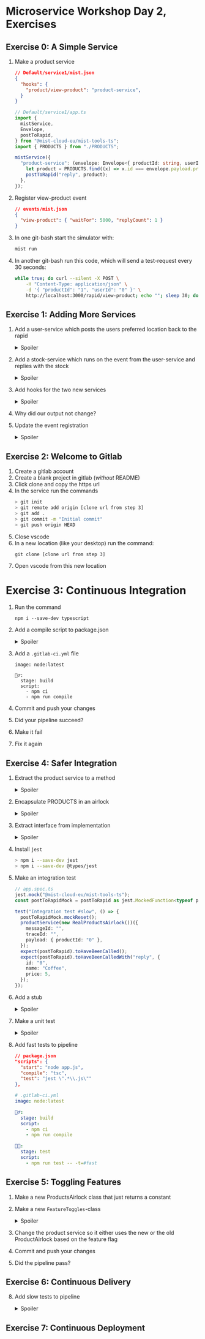 # Microservice Workshop Day 2, Exercises

## Exercise 0: A Simple Service
1. Make a product service
    ```json
    // Default/service1/mist.json
    {
      "hooks": {
        "product/view-product": "product-service",
      }
    }
    ```

    ```ts
    // Default/service1/app.ts
    import {
      mistService,
      Envelope,
      postToRapid,
    } from "@mist-cloud-eu/mist-tools-ts";
    import { PRODUCTS } from "./PRODUCTS";

    mistService({
      "product-service": (envelope: Envelope<{ productId: string, userId: string }>) => {
        let product = PRODUCTS.find((x) => x.id === envelope.payload.productId);
        postToRapid("reply", product);
      },
    });
    ```

1. Register view-product event

    ```json
    // events/mist.json
    {
      "view-product": { "waitFor": 5000, "replyCount": 1 }
    }
    ```

3. In one git-bash start the simulator with:
  
    ```sh
    mist run
    ```

4. In another git-bash run this code, which will send a test-request every 30 seconds:

    ```sh
    while true; do curl --silent -X POST \
        -H "Content-Type: application/json" \
        -d '{ "productId": "1", "userId": "0" }' \
        http://localhost:3000/rapid/view-product; echo ""; sleep 30; done
    ```

## Exercise 1: Adding More Services
1. Add a user-service which posts the users preferred location back to the rapid
    <details>
      <summary>Spoiler</summary>

    ```ts
    "user-service": (
      envelope: Envelope<{ productId: string; userId: string }>
    ) => {
      let user = USERS.find((x) => x.id === envelope.payload.userId);
      postToRapid("find-stock", {
        locationId: user?.preferredLocation,
        productId: envelope.payload.productId,
      });
    },
    ```
    </details>
2. Add a stock-service which runs on the event from the user-service and replies with the stock
    <details>
      <summary>Spoiler</summary>

    ```ts
    "stock-service": (
      envelope: Envelope<{ locationId: string; productId: string }>
    ) => {
      let stock = STOCK.find(
        (x) =>
          x.location === envelope.payload.locationId &&
          x.product === envelope.payload.productId
      );
      postToRapid("reply", {
        stock: stock?.stock,
      });
    },
    ```
    </details>
3. Add hooks for the two new services
    <details>
      <summary>Spoiler</summary>

    ```json
    {
      "hooks": {
        "product/view-product": "product-service",
        "user/view-product": "user-service",
        "stock/find-stock": "stock-service"
      }
    }
    ```
    </details>
4. Why did our output not change?
5. Update the event registration
    <details>
      <summary>Spoiler</summary>

    ```json
    {
      "view-product": { "waitFor": 5000, "replyCount": 2 }
    }
    ```
    </details>

## Exercise 2: Welcome to Gitlab
1. Create a gitlab account
2. Create a blank project in gitlab (_without_ README)
3. Click clone and copy the https url
4. In the service run the commands
    ```sh
    > git init
    > git remote add origin [clone url from step 3]
    > git add .
    > git commit -m "Initial commit"
    > git push origin HEAD
    ```
5. Close vscode
5. In a new location (like your desktop) run the command:
    ```
    git clone [clone url from step 3]
    ```
6. Open vscode from this new location
# Exercise 3: Continuous Integration
1. Run the command
    ```shell
    npm i --save-dev typescript
    ```
2. Add a compile script to package.json
    <details>
      <summary>Spoiler</summary>

    ```json
    // package.json
    "scripts": {
      "start": "node app.js",
      "compile": "tsc",
      "test": "echo \"Error: no test specified\" && exit 1"
    },
    ```
    </details>
3. Add a `.gitlab-ci.yml` file
    ```
    image: node:latest

    👷‍♂️:
      stage: build
      script:
        - npm ci
        - npm run compile
    ```
4. Commit and push your changes
5. Did your pipeline succeed?
6. Make it fail
7. Fix it again

## Exercise 4: Safer Integration
1. Extract the product service to a method
    <details>
      <summary>Spoiler</summary>

    ```ts
    // app.ts
    function productService() {
      return (envelope: Envelope<{ productId: string }>) => {
        let product = PRODUCTS.find((x) => x.id === envelope.payload.productId);
        postToRapid("reply", product);
      };
    }

    mistService({
      "product-service": productService(),
      ...
    ```
    </details>
2. Encapsulate PRODUCTS in an airlock
    <details>
      <summary>Spoiler</summary>

    ```ts
    // PRODUCTS.ts
    const PRODUCTS = [
      { id: "0", name: "Coffee", price: 5 },
      { id: "1", name: "Monster", price: 20 },
      { id: "2", name: "Mokai", price: 20 },
    ];

    export class ProductsAirlock {
      fetch(id: string) {
        return PRODUCTS.find((x) => x.id === id);
      }
    }
    ```

    ```ts
    // app.ts
    function productService(products: ProductsAirlock) {
      return (envelope: Envelope<{ productId: string }>) => {
        let product = products.fetch(envelope.payload.productId);
        postToRapid("reply", product);
      };
    }

    mistService({
      "product-service": productService(new ProductsAirlock()),
      ...
    ```
    </details>
3. Extract interface from implementation
    <details>
      <summary>Spoiler</summary>

    ```ts
    // PRODUCTS.ts
    export interface ProductsAirlock {
      fetch(id: string): {id: string, name: string, price: number} | undefined;
    }
    export class RealProductsAirlock implements ProductsAirlock {
      fetch(id: string) {
        return PRODUCTS.find((x) => x.id === id);
      }
    }
    ```
    </details>
4. Install `jest`
    ```sh
    > npm i --save-dev jest
    > npm i --save-dev @types/jest
    ```
5. Make an integration test
    ```ts
    // app.spec.ts
    jest.mock("@mist-cloud-eu/mist-tools-ts");
    const postToRapidMock = postToRapid as jest.MockedFunction<typeof postToRapid>;

    test("Integration test #slow", () => {
      postToRapidMock.mockReset();
      productService(new RealProductsAirlock())({
        messageId: "",
        traceId: "",
        payload: { productId: "0" },
      });
      expect(postToRapid).toHaveBeenCalled();
      expect(postToRapid).toHaveBeenCalledWith("reply", {
        id: "0",
        name: "Coffee",
        price: 5,
      });
    });
    ```
6. Add a stub
    <details>
      <summary>Spoiler</summary>

    ```ts
    // app.spec.ts
    import { ProductsAirlock } from "./PRODUCTS";

    class ProductsAirlockDummy implements ProductsAirlock {
      fetch(id: string): ReturnType<ProductsAirlock["fetch"]> {
        throw "Should not be called";
      }
    }
    class ProductsAirlockStub extends ProductsAirlockDummy {
      fetch(id: string) {
        return { id: "id", name: "name", price: Number.NaN };
      }
    }
    ```
    </details>
7. Make a unit test
    <details>
      <summary>Spoiler</summary>

    ```ts
    // app.spec.ts
    test("Unit test #fast", () => {
      postToRapidMock.mockReset();
      productService(new ProductsAirlockStub())({
        messageId: "",
        traceId: "",
        payload: { productId: "0" },
      });
      expect(postToRapid).toHaveBeenCalled();
      expect(postToRapid).toHaveBeenCalledWith("reply", {
        id: "id",
        name: "name",
        price: Number.NaN,
      });
    });
    ```
    </details>
8. Add fast tests to pipeline
    ```json
    // package.json
    "scripts": {
      "start": "node app.js",
      "compile": "tsc",
      "test": "jest \".*\\.js\""
    },
    ```

    ```yml
    # .gitlab-ci.yml
    image: node:latest

    👷‍♂️:
      stage: build
      script:
        - npm ci
        - npm run compile

    👩‍🔬:
      stage: test
      script:
        - npm run test -- -t=#fast
    ```

## Exercise 5: Toggling Features
1. Make a new ProductsAirlock class that just returns a constant
1. Make a new `FeatureToggles`-class
    <details>
      <summary>Spoiler</summary>

    ```ts
    // FeatureToggles.ts
    export class FeatureToggles {
      static TicketName1() {
        return false;
      }
    }
    ```
    </details>
3. Change the product service so it either uses the new or the old ProductAirlock based on the feature flag
4. Commit and push your changes
5. Did the pipeline pass?

## Exercise 6: Continuous Delivery
8. Add slow tests to pipeline
    <details>
      <summary>Spoiler</summary>
    ```yml
    # .gitlab-ci.yml
    image: node:latest

    👷‍♂️:
      stage: build
      script:
        - npm ci
        - npm run compile

    👩‍🔬:
      stage: test
      script:
        - npm run test -- -t=#fast
    👩‍⚖️:
      stage: staging
      script:
        - npm run test -- -t=#slow
    ```
    </details>

## Exercise 7: Continuous Deployment






